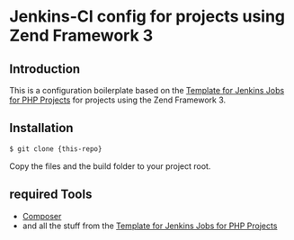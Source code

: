 # Jenkins-CI config for projects using Zend Framework 3

## Introduction
This is a configuration boilerplate based on the [Template for Jenkins Jobs for PHP Projects](http://jenkins-php.org/) for projects using
the Zend Framework 3.

## Installation
```bash
$ git clone {this-repo}
```

Copy the files and the build folder to your project root.

## required Tools
* [Composer](http://getcomposer.org/)
* and all the stuff from the [Template for Jenkins Jobs for PHP Projects](http://jenkins-php.org/)
